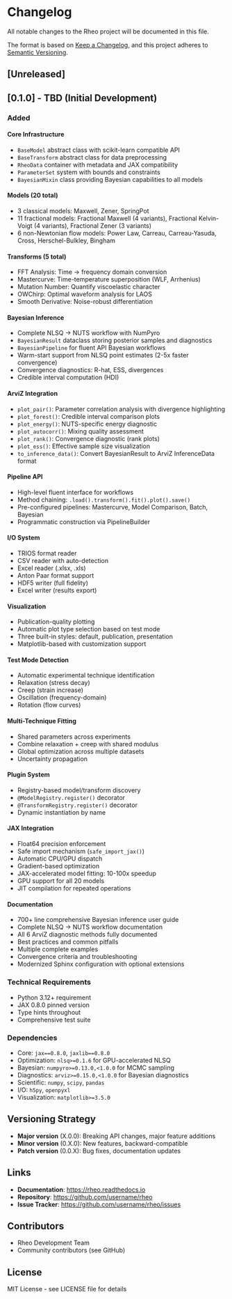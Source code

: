# Changelog

All notable changes to the Rheo project will be documented in this file.

The format is based on [Keep a Changelog](https://keepachangelog.com/en/1.0.0/),
and this project adheres to [Semantic Versioning](https://semver.org/spec/v2.0.0.html).

## [Unreleased]

## [0.1.0] - TBD (Initial Development)

### Added

#### Core Infrastructure
- `BaseModel` abstract class with scikit-learn compatible API
- `BaseTransform` abstract class for data preprocessing
- `RheoData` container with metadata and JAX compatibility
- `ParameterSet` system with bounds and constraints
- `BayesianMixin` class providing Bayesian capabilities to all models

#### Models (20 total)
- 3 classical models: Maxwell, Zener, SpringPot
- 11 fractional models: Fractional Maxwell (4 variants), Fractional Kelvin-Voigt (4 variants), Fractional Zener (3 variants)
- 6 non-Newtonian flow models: Power Law, Carreau, Carreau-Yasuda, Cross, Herschel-Bulkley, Bingham

#### Transforms (5 total)
- FFT Analysis: Time → frequency domain conversion
- Mastercurve: Time-temperature superposition (WLF, Arrhenius)
- Mutation Number: Quantify viscoelastic character
- OWChirp: Optimal waveform analysis for LAOS
- Smooth Derivative: Noise-robust differentiation

#### Bayesian Inference
- Complete NLSQ → NUTS workflow with NumPyro
- `BayesianResult` dataclass storing posterior samples and diagnostics
- `BayesianPipeline` for fluent API Bayesian workflows
- Warm-start support from NLSQ point estimates (2-5x faster convergence)
- Convergence diagnostics: R-hat, ESS, divergences
- Credible interval computation (HDI)

#### ArviZ Integration
- `plot_pair()`: Parameter correlation analysis with divergence highlighting
- `plot_forest()`: Credible interval comparison plots
- `plot_energy()`: NUTS-specific energy diagnostic
- `plot_autocorr()`: Mixing quality assessment
- `plot_rank()`: Convergence diagnostic (rank plots)
- `plot_ess()`: Effective sample size visualization
- `to_inference_data()`: Convert BayesianResult to ArviZ InferenceData format

#### Pipeline API
- High-level fluent interface for workflows
- Method chaining: `.load().transform().fit().plot().save()`
- Pre-configured pipelines: Mastercurve, Model Comparison, Batch, Bayesian
- Programmatic construction via PipelineBuilder

#### I/O System
- TRIOS format reader
- CSV reader with auto-detection
- Excel reader (.xlsx, .xls)
- Anton Paar format support
- HDF5 writer (full fidelity)
- Excel writer (results export)

#### Visualization
- Publication-quality plotting
- Automatic plot type selection based on test mode
- Three built-in styles: default, publication, presentation
- Matplotlib-based with customization support

#### Test Mode Detection
- Automatic experimental technique identification
- Relaxation (stress decay)
- Creep (strain increase)
- Oscillation (frequency-domain)
- Rotation (flow curves)

#### Multi-Technique Fitting
- Shared parameters across experiments
- Combine relaxation + creep with shared modulus
- Global optimization across multiple datasets
- Uncertainty propagation

#### Plugin System
- Registry-based model/transform discovery
- `@ModelRegistry.register()` decorator
- `@TransformRegistry.register()` decorator
- Dynamic instantiation by name

#### JAX Integration
- Float64 precision enforcement
- Safe import mechanism (`safe_import_jax()`)
- Automatic CPU/GPU dispatch
- Gradient-based optimization
- JAX-accelerated model fitting: 10-100x speedup
- GPU support for all 20 models
- JIT compilation for repeated operations

#### Documentation
- 700+ line comprehensive Bayesian inference user guide
- Complete NLSQ → NUTS workflow documentation
- All 6 ArviZ diagnostic methods fully documented
- Best practices and common pitfalls
- Multiple complete examples
- Convergence criteria and troubleshooting
- Modernized Sphinx configuration with optional extensions

### Technical Requirements
- Python 3.12+ requirement
- JAX 0.8.0 pinned version
- Type hints throughout
- Comprehensive test suite

### Dependencies
- Core: `jax==0.8.0`, `jaxlib==0.8.0`
- Optimization: `nlsq>=0.1.6` for GPU-accelerated NLSQ
- Bayesian: `numpyro>=0.13.0,<1.0.0` for MCMC sampling
- Diagnostics: `arviz>=0.15.0,<1.0.0` for Bayesian diagnostics
- Scientific: `numpy`, `scipy`, `pandas`
- I/O: `h5py`, `openpyxl`
- Visualization: `matplotlib>=3.5.0`

## Versioning Strategy

- **Major version** (X.0.0): Breaking API changes, major feature additions
- **Minor version** (0.X.0): New features, backward-compatible
- **Patch version** (0.0.X): Bug fixes, documentation updates

## Links

- **Documentation**: https://rheo.readthedocs.io
- **Repository**: https://github.com/username/rheo
- **Issue Tracker**: https://github.com/username/rheo/issues

## Contributors

- Rheo Development Team
- Community contributors (see GitHub)

## License

MIT License - see LICENSE file for details
